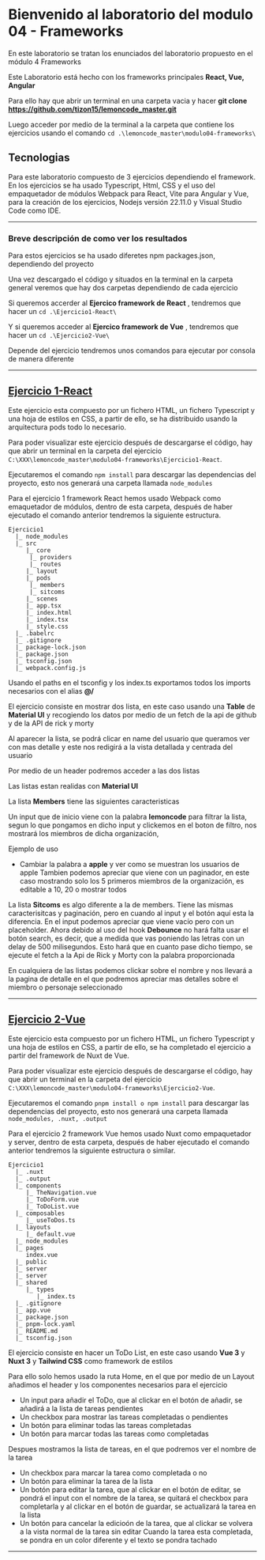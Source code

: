 # Bienvenido al laboratorio del modulo 04 - Frameworks

En este laboratorio se tratan los enunciados del laboratorio propuesto en el módulo 4 Frameworks

Este Laboratorio está hecho con los frameworks principales **React, Vue, Angular**

Para ello hay que abrir un terminal en una carpeta vacia y hacer **git clone https://github.com/tizon15/lemoncode_master.git**

Luego acceder por medio de la terminal a la carpeta que contiene los ejercicios usando el comando `cd .\lemoncode_master\modulo04-frameworks\`

## Tecnologias

Para este laboratorio compuesto de 3 ejercicios dependiendo el framework. En los ejercicios se ha usado Typescript, Html, CSS y el uso del empaquetador de módulos Webpack para React, Vite para Angular y Vue, para la creación de los ejercicios, Nodejs versión 22.11.0 y Visual Studio Code como IDE.

---

### Breve descripción de como ver los resultados

Para estos ejercicios se ha usado diferetes npm packages.json, dependiendo del proyecto

Una vez descargado el código y situados en la terminal en la carpeta general veremos que hay dos carpetas dependiendo de cada ejercicio

Si queremos accerder al **Ejercico framework de React** , tendremos que hacer un `cd .\Ejercicio1-React\` 

Y si queremos acceder al **Ejercico framework de Vue** , tendremos que hacer un `cd .\Ejercicio2-Vue\` 

Depende del ejercicio tendremos unos comandos para ejecutar por consola de manera diferente

---

## [Ejercicio 1-React](https://github.com/tizon15/lemoncode_master/tree/master/modulo04-frameworks/Ejercicio1-React)

Este ejercicio esta compuesto por un fichero HTML, un fichero Typescript y una hoja de estilos en CSS, a partir de ello, se ha distribuido usando la arquitectura pods todo lo necesario. 

Para poder visualizar este ejercicio después de descargarse el código, hay que abrir un terminal en la carpeta del ejercicio `C:\XXX\lemoncode_master\modulo04-frameworks\Ejercicio1-React`.

Ejecutaremos el comando `npm install` para descargar las dependencias del proyecto, esto nos generará una carpeta llamada `node_modules`

Para el ejercicio 1 framework React hemos usado Webpack como emaquetador de módulos, dentro de esta carpeta, después de haber ejecutado el comando anterior tendremos la siguiente estructura.

    Ejercicio1
      |_ node_modules   
      |_ src
         |_ core
          |_ providers
          |_ routes
         |_ layout
         |_ pods
          |_ members
          |_ sitcoms
         |_ scenes
         |_ app.tsx
         |_ index.html
         |_ index.tsx
         |_ style.css
      |_ .babelrc
      |_ .gitignore
      |_ package-lock.json
      |_ package.json
      |_ tsconfig.json
      |_ webpack.config.js

Usando el paths en el tsconfig y los index.ts exportamos todos los imports necesarios con el alias **@/**

El ejercicio consiste en mostrar dos lista, en este caso usando una **Table** de **Material UI** y recogiendo los datos por medio de un fetch de la api de github y de la API de rick y morty

Al aparecer la lista, se podrá clicar en name del usuario que queramos ver con mas detalle y este nos redigirá a la vista detallada y centrada del usuario

Por medio de un header podremos acceder a las dos listas 

Las listas estan realidas con **Material UI**

La lista **Members** tiene las siguientes caracteristicas

Un input que de inicio viene con la palabra **lemoncode** para filtrar la lista, segun lo que pongamos en dicho input y clickemos en el boton de filtro, nos mostrará los miembros de dicha organización, 

Ejemplo de uso
- Cambiar la palabra a **apple** y ver como se muestran los usuarios de apple
Tambien podemos apreciar que viene con un paginador, en este caso mostrando solo los 5 primeros miembros de la organización, es editable a 10, 20 o mostrar todos

La lista **Sitcoms** es algo diferente a la de members. Tiene las mismas caracterisitcas y paginación, pero en cuando al input y el botón aquí esta la diferencia. En el input podemos apreciar que viene vacío pero con un placeholder. Ahora debido al uso del hook **Debounce** no hará falta usar el botón search, es decir, que a medida que vas poniendo las letras con un delay de 500 milisegundos. Esto hará que en cuanto pase dicho tiempo, se ejecute el fetch a la Api de Rick y Morty con la palabra proporcionada

En cualquiera de las listas podemos clickar sobre el nombre y nos llevará a la pagina de detalle en el que podremos apreciar mas detalles sobre el miembro o personaje seleccionado

---


## [Ejercicio 2-Vue](https://github.com/tizon15/lemoncode_master/tree/master/modulo04-frameworks/Ejercicio2-Vue)

Este ejercicio esta compuesto por un fichero HTML, un fichero Typescript y una hoja de estilos en CSS, a partir de ello, se ha completado el ejercicio a partir del framework de Nuxt de Vue. 

Para poder visualizar este ejercicio después de descargarse el código, hay que abrir un terminal en la carpeta del ejercicio `C:\XXX\lemoncode_master\modulo04-frameworks\Ejercicio2-Vue`.

Ejecutaremos el comando `pnpm install o npm install` para descargar las dependencias del proyecto, esto nos generará una carpeta llamada `node_modules, .nuxt, .output`

Para el ejercicio 2 framework Vue hemos usado Nuxt como empaquetador y server, dentro de esta carpeta, después de haber ejecutado el comando anterior tendremos la siguiente estructura o similar.

    Ejercicio1
      |_ .nuxt
      |_ .output
      |_ components
         |_ TheNavigation.vue
         |_ ToDoForm.vue
         |_ ToDoList.vue
      |_ composables
         |_ useToDos.ts
      |_ layouts
         |_ default.vue
      |_ node_modules
      |_ pages
         index.vue
      |_ public
      |_ server
      |_ server
      |_ shared
         |_ types
            |_ index.ts   
      |_ .gitignore
      |_ app.vue
      |_ package.json
      |_ pnpm-lock.yaml
      |_ README.md
      |_ tsconfig.json

El ejercicio consiste en hacer un ToDo List, en este caso usando **Vue 3** y **Nuxt 3** y **Tailwind CSS** como framework de estilos

Para ello solo hemos usado la ruta Home, en el que por medio de un Layout añadimos el header y los componentes necesarios para el ejercicio
- Un input para añadir el ToDo, que al clickar en el botón de añadir, se añadirá a la lista de tareas pendientes
- Un checkbox para mostrar las tareas completadas o pendientes
- Un botón para eliminar todas las tareas completadas
- Un botón para marcar todas las tareas como completadas

Despues mostramos la lista de tareas, en el que podremos ver el nombre de la tarea
- Un checkbox para marcar la tarea como completada o no
- Un botón para eliminar la tarea de la lista
- Un botón para editar la tarea, que al clickar en el botón de editar, se pondrá el input con el nombre de la tarea, se quitará el checkbox para completarla
 y al clickar en el botón de guardar, se actualizará la tarea en la lista
- Un botón para cancelar la edicioón de la tarea, que al clickar se volvera a la vista normal de la tarea sin editar
Cuando la tarea esta completada, se pondra en un color diferente y el texto se pondra tachado
---


